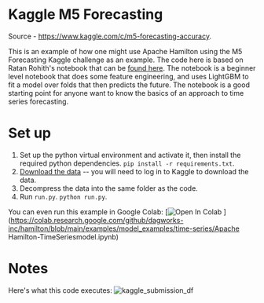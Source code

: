 # Kaggle M5 Forecasting
Source - https://www.kaggle.com/c/m5-forecasting-accuracy.

This is an example of how one might use Apache Hamilton using the M5 Forecasting Kaggle
challenge as an example. The code here is based on Ratan Rohith's notebook
that can be [found here](https://www.kaggle.com/code/ratan123/m5-forecasting-lightgbm-with-timeseries-splits).
The notebook is a beginner level notebook that does some feature engineering, and uses LightGBM to fit
a model over folds that then predicts the future. The notebook is a good starting point for anyone want to know
the basics of an approach to time series forecasting.

# Set up
1. Set up the python virtual environment and activate it, then install the required python dependencies.
`pip install -r requirements.txt`.
2. [Download the data](https://www.kaggle.com/competitions/m5-forecasting-accuracy/data) --
you will need to log in to Kaggle to download the data.
3. Decompress the data into the same folder as the code.
4. Run `run.py`. `python run.py`.

You can even run this example in Google Colab:
[![Open In Colab](https://colab.research.google.com/assets/colab-badge.svg)
](https://colab.research.google.com/github/dagworks-inc/hamilton/blob/main/examples/model_examples/time-series/Apache Hamilton-TimeSeriesmodel.ipynb)



# Notes
Here's what this code executes:
![kaggle_submission_df](kaggle_submission_df.dot.png)
